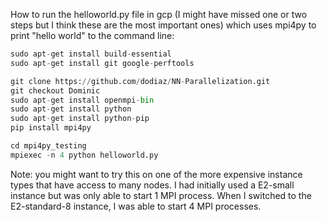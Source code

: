 How to run the helloworld.py file in gcp (I might have missed one or two steps but I think these are the most important ones) which uses mpi4py to print "hello world" to the command line:

```python
sudo apt-get install build-essential
sudo apt-get install git google-perftools  

git clone https://github.com/dodiaz/NN-Parallelization.git
git checkout Dominic
sudo apt-get install openmpi-bin
sudo apt-get install python
sudo apt-get install python-pip
pip install mpi4py

cd mpi4py_testing
mpiexec -n 4 python helloworld.py
```

Note: you might want to try this on one of the more expensive instance types that have access to many nodes. I had initially used a E2-small instance but was only able to start 1 MPI process. When I switched to the E2-standard-8 instance, I was able to start 4 MPI processes.
